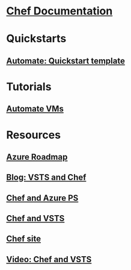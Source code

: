 # [Chef Documentation](index.md)
# Quickstarts
## [Automate: Quickstart template](https://azuremarketplace.microsoft.com/en-us/marketplace/apps/chef-software.chef-automate?tab=Overview)
# Tutorials
## [Automate VMs](/azure/virtual-machines/windows/chef-automation)
# Resources
## [Azure Roadmap](https://azure.microsoft.com/roadmap/)
## [Blog:  VSTS and Chef](https://blog.chef.io/2017/05/10/integrate-chef-into-your-build-and-release-pipelines-with-microsoft-visual-studio-team-services/)
## [Chef and Azure PS](https://docs.microsoft.com/en-us/powershell/module/azure/get-azurevmchefextension?view=azuresmps-4.0.0) 
## [Chef and VSTS](https://github.com/chef-partners/vsts-chef/wiki/Getting-Started)
## [Chef site](https://www.chef.io)
## [Video:  Chef and VSTS](https://channel9.msdn.com/Events/TechDaysOnline/UK-TechDays-Online-2016/Release-Management-with-VSTS--integration-with-Azure--Chef-Deployment)





